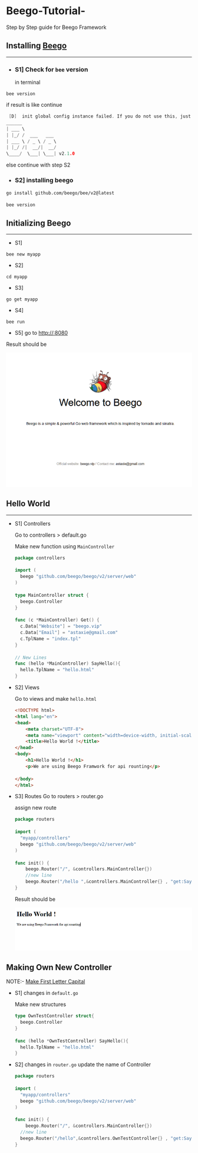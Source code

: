 # Beego-Tutorial-
Step by Step guide for Beego Framework 


## Installing [Beego](https://beego.wiki/docs/intro/introduction/)
---

- ### S1] Check for `bee` version
  in terminal
 ```
 bee version
  ```

if result is like continue 
```go
 [D]  init global config instance failed. If you do not use this, just ignore it.  open conf/app.conf: The system cannot find the path specified.
______
| ___ \
| |_/ /  ___   ___
| ___ \ / _ \ / _ \
| |_/ /|  __/|  __/
\____/  \___| \___| v2.1.0
```

else continue with step S2

- ### S2] installing beego
  
```
go install github.com/beego/bee/v2@latest

bee version 
```

## Initializing Beego 
---

- S1]
```
bee new myapp
```

- S2] 
```
cd myapp
```
- S3]
```
go get myapp
```

- S4]
```
bee run
```

- S5] go to [http://:8080](http://localhost:8080/)
  
Result should be 

![](https://github.com/Kool-Cool/Beego-Tutorial-/blob/main/images/home.png)

## Hello World
---

- S1] Controllers

  Go to controllers > default.go

  Make new function using `MainController`
  ```go
  package controllers

  import (
  	beego "github.com/beego/beego/v2/server/web"
  )
  
  type MainController struct {
  	beego.Controller
  }
  
  func (c *MainController) Get() {
  	c.Data["Website"] = "beego.vip"
  	c.Data["Email"] = "astaxie@gmail.com"
  	c.TplName = "index.tpl"
  }
  
  // New Lines
  func (hello *MainController) SayHello(){
  	hello.TplName = "hello.html"
  }

  ```

- S2] Views

  Go to views and make `hello.html`

  ```html
  <!DOCTYPE html>
  <html lang="en">
  <head>
      <meta charset="UTF-8">
      <meta name="viewport" content="width=device-width, initial-scale=1.0">
      <title>Hello World !</title>
  </head>
  <body>
      <h1>Hello World !</h1>
      <p>We are using Beego Framwork for api rounting</p>
      
  </body>
  </html>

  ```

- S3] Routes
  Go to routers > router.go

  assign new route

  ```go
  package routers
  
  import (
  	"myapp/controllers"
  	beego "github.com/beego/beego/v2/server/web"
  )
  
  func init() {
      beego.Router("/", &controllers.MainController{})
  	  //new line
  	  beego.Router("/hello ",&controllers.MainController{} , "get:SayHello") 
  }


  ```

  Result should be 

  ![](https://github.com/Kool-Cool/Beego-Tutorial-/blob/main/images/HelloWorld.png)


## Making Own New Controller

NOTE:- [Make First Letter Capital](https://www.golinuxcloud.com/golang-variable-naming-convention/#:~:text=The%20convention%20also%20dictates%20that%20the%20names%20of%20global%20variables%20should%20start%20with%20uppercase%20letters%20if%20they%20are%20to%20be%20exported%2C%20meaning%20they%20will%20be%20accessible%20outside%20of%20the%20package.)

- S1] changes in `default.go`

  Make new structures
  ```go
  type OwnTestController struct{
  	beego.Controller
  }
  
  func (hello *OwnTestController) SayHello(){
  	hello.TplName = "hello.html"
  }
  ```

- S2] changes in `router.go`
  update the name of Controller

  ```go
  package routers
  
  import (
  	"myapp/controllers"
  	beego "github.com/beego/beego/v2/server/web"
  )
  
  func init() {
      beego.Router("/", &controllers.MainController{})
  	//new line
  	beego.Router("/hello",&controllers.OwnTestController{} , "get:SayHello")
  }

  ```
    
